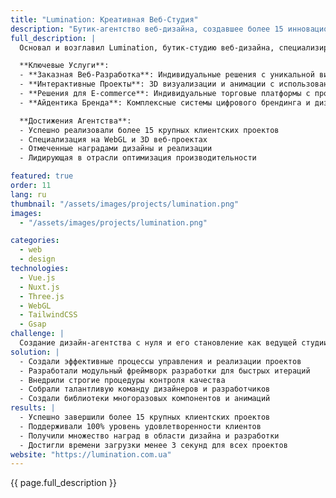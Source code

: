 ```yaml
---
title: "Lumination: Креативная Веб-Студия"
description: "Бутик-агентство веб-дизайна, создавшее более 15 инновационных цифровых проектов"
full_description: |
  Основал и возглавил Lumination, бутик-студию веб-дизайна, специализирующуюся на создании уникальных, иммерсивных цифровых проектов. Агентство фокусировалось на сочетании передовых технологий с креативным дизайном для создания запоминающихся веб-решений для клиентов из различных отраслей.

  **Ключевые Услуги**:
  - **Заказная Веб-Разработка**: Индивидуальные решения с уникальной визуальной идентичностью
  - **Интерактивные Проекты**: 3D визуализации и анимации с использованием Three.js
  - **Решения для E-commerce**: Индивидуальные торговые платформы с продвинутыми функциями
  - **Айдентика Бренда**: Комплексные системы цифрового брендинга и дизайна

  **Достижения Агентства**:
  - Успешно реализовали более 15 крупных клиентских проектов
  - Специализация на WebGL и 3D веб-проектах
  - Отмеченные наградами дизайны и реализации
  - Лидирующая в отрасли оптимизация производительности

featured: true
order: 11
lang: ru
thumbnail: "/assets/images/projects/lumination.png"
images:
  - "/assets/images/projects/lumination.png"

categories:
  - web
  - design
technologies:
  - Vue.js
  - Nuxt.js
  - Three.js
  - WebGL
  - TailwindCSS
  - Gsap
challenge: |
  Создание дизайн-агентства с нуля и его становление как ведущей студии для инновационных веб-проектов. Ключевые задачи включали управление несколькими клиентскими проектами одновременно, поддержание высоких стандартов качества и расширение границ веб-технологий при обеспечении доступности и производительности.
solution: |
  - Создали эффективные процессы управления и реализации проектов
  - Разработали модульный фреймворк разработки для быстрых итераций
  - Внедрили строгие процедуры контроля качества
  - Собрали талантливую команду дизайнеров и разработчиков
  - Создали библиотеки многоразовых компонентов и анимаций
results: |
  - Успешно завершили более 15 крупных клиентских проектов
  - Поддерживали 100% уровень удовлетворенности клиентов
  - Получили множество наград в области дизайна и разработки
  - Достигли времени загрузки менее 3 секунд для всех проектов
website: "https://lumination.com.ua"
---
```


{{ page.full_description }}